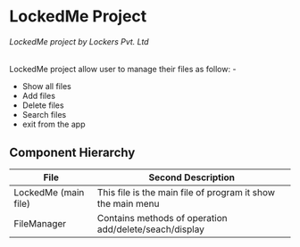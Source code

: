 # LockedMe Project
###### LockedMe project by Lockers Pvt. Ltd

LockedMe project allow user to manage their files as follow: -
  - Show all files
  - Add files
  - Delete files
  - Search files
  - exit from the app




## Component Hierarchy


File  | Second Description
------------- | -------------
LockedMe (main file)  | This file is the main file of program it show the main menu
FileManager  | Contains methods of operation add/delete/seach/display


